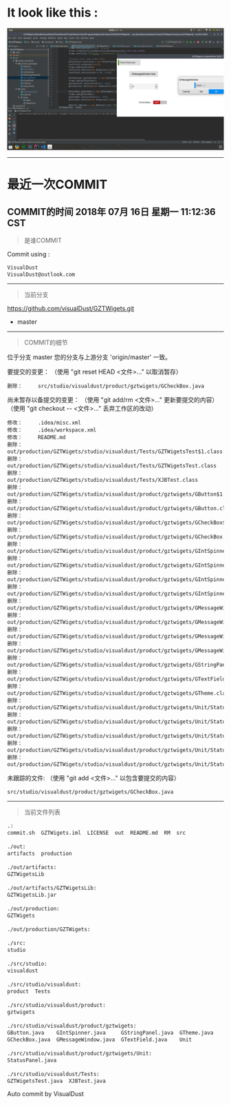 
# It look like this :

![emmm...](https://github.com/visualDust/WikiMediaURL/blob/master/GZTWigets/TestShot.png)

---

# 最近一次COMMIT

COMMIT的时间
2018年 07月 16日 星期一 11:12:36 CST
---
> 是谁COMMIT

Commit using :
```
VisualDust
VisualDust@outlook.com
```
---
> 当前分支

https://github.com/visualDust/GZTWigets.git
* master

---
> COMMIT的细节

位于分支 master
您的分支与上游分支 'origin/master' 一致。

要提交的变更：
  （使用 "git reset HEAD <文件>..." 以取消暂存）

	删除：     src/studio/visualdust/product/gztwigets/GCheckBox.java

尚未暂存以备提交的变更：
  （使用 "git add/rm <文件>..." 更新要提交的内容）
  （使用 "git checkout -- <文件>..." 丢弃工作区的改动）

	修改：     .idea/misc.xml
	修改：     .idea/workspace.xml
	修改：     README.md
	删除：     out/production/GZTWigets/studio/visualdust/Tests/GZTWigetsTest$1.class
	删除：     out/production/GZTWigets/studio/visualdust/Tests/GZTWigetsTest.class
	删除：     out/production/GZTWigets/studio/visualdust/Tests/XJBTest.class
	删除：     out/production/GZTWigets/studio/visualdust/product/gztwigets/GButton$1.class
	删除：     out/production/GZTWigets/studio/visualdust/product/gztwigets/GButton.class
	删除：     out/production/GZTWigets/studio/visualdust/product/gztwigets/GCheckBox$1.class
	删除：     out/production/GZTWigets/studio/visualdust/product/gztwigets/GCheckBox.class
	删除：     out/production/GZTWigets/studio/visualdust/product/gztwigets/GIntSpinner$1.class
	删除：     out/production/GZTWigets/studio/visualdust/product/gztwigets/GIntSpinner$2.class
	删除：     out/production/GZTWigets/studio/visualdust/product/gztwigets/GIntSpinner$3.class
	删除：     out/production/GZTWigets/studio/visualdust/product/gztwigets/GIntSpinner.class
	删除：     out/production/GZTWigets/studio/visualdust/product/gztwigets/GMessageWindow$1.class
	删除：     out/production/GZTWigets/studio/visualdust/product/gztwigets/GMessageWindow$2.class
	删除：     out/production/GZTWigets/studio/visualdust/product/gztwigets/GMessageWindow$3.class
	删除：     out/production/GZTWigets/studio/visualdust/product/gztwigets/GMessageWindow.class
	删除：     out/production/GZTWigets/studio/visualdust/product/gztwigets/GStringPanel.class
	删除：     out/production/GZTWigets/studio/visualdust/product/gztwigets/GTextField.class
	删除：     out/production/GZTWigets/studio/visualdust/product/gztwigets/GTheme.class
	删除：     out/production/GZTWigets/studio/visualdust/product/gztwigets/Unit/StatusPanel$1.class
	删除：     out/production/GZTWigets/studio/visualdust/product/gztwigets/Unit/StatusPanel$2.class
	删除：     out/production/GZTWigets/studio/visualdust/product/gztwigets/Unit/StatusPanel$3.class
	删除：     out/production/GZTWigets/studio/visualdust/product/gztwigets/Unit/StatusPanel$WindowSizeListenThread.class
	删除：     out/production/GZTWigets/studio/visualdust/product/gztwigets/Unit/StatusPanel.class

未跟踪的文件:
  （使用 "git add <文件>..." 以包含要提交的内容）

	src/studio/visualdust/product/gztwigets/GCheckBox.java

---
> 当前文件列表

```
.:
commit.sh  GZTWigets.iml  LICENSE  out	README.md  RM  src

./out:
artifacts  production

./out/artifacts:
GZTWigetsLib

./out/artifacts/GZTWigetsLib:
GZTWigetsLib.jar

./out/production:
GZTWigets

./out/production/GZTWigets:

./src:
studio

./src/studio:
visualdust

./src/studio/visualdust:
product  Tests

./src/studio/visualdust/product:
gztwigets

./src/studio/visualdust/product/gztwigets:
GButton.java	GIntSpinner.java     GStringPanel.java	GTheme.java
GCheckBox.java	GMessageWindow.java  GTextField.java	Unit

./src/studio/visualdust/product/gztwigets/Unit:
StatusPanel.java

./src/studio/visualdust/Tests:
GZTWigetsTest.java  XJBTest.java
```

Auto commit by VisualDust
